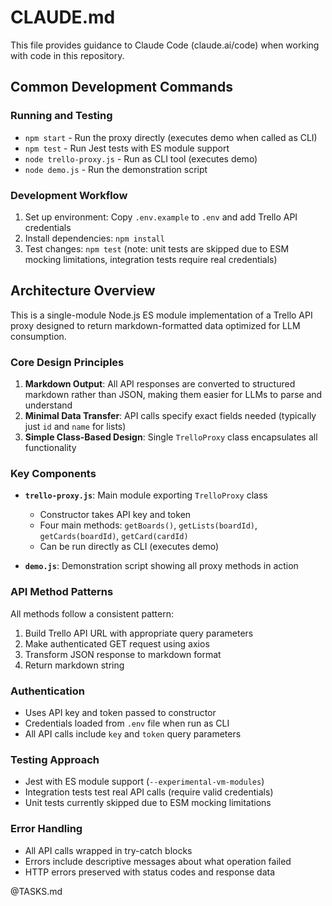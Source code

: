 # CLAUDE.md

This file provides guidance to Claude Code (claude.ai/code) when working with code in this repository.

## Common Development Commands

### Running and Testing
- `npm start` - Run the proxy directly (executes demo when called as CLI)
- `npm test` - Run Jest tests with ES module support
- `node trello-proxy.js` - Run as CLI tool (executes demo)
- `node demo.js` - Run the demonstration script

### Development Workflow
1. Set up environment: Copy `.env.example` to `.env` and add Trello API credentials
2. Install dependencies: `npm install`
3. Test changes: `npm test` (note: unit tests are skipped due to ESM mocking limitations, integration tests require real credentials)

## Architecture Overview

This is a single-module Node.js ES module implementation of a Trello API proxy designed to return markdown-formatted data optimized for LLM consumption.

### Core Design Principles
1. **Markdown Output**: All API responses are converted to structured markdown rather than JSON, making them easier for LLMs to parse and understand
2. **Minimal Data Transfer**: API calls specify exact fields needed (typically just `id` and `name` for lists)
3. **Simple Class-Based Design**: Single `TrelloProxy` class encapsulates all functionality

### Key Components
- **`trello-proxy.js`**: Main module exporting `TrelloProxy` class
  - Constructor takes API key and token
  - Four main methods: `getBoards()`, `getLists(boardId)`, `getCards(boardId)`, `getCard(cardId)`
  - Can be run directly as CLI (executes demo)
  
- **`demo.js`**: Demonstration script showing all proxy methods in action

### API Method Patterns
All methods follow a consistent pattern:
1. Build Trello API URL with appropriate query parameters
2. Make authenticated GET request using axios
3. Transform JSON response to markdown format
4. Return markdown string

### Authentication
- Uses API key and token passed to constructor
- Credentials loaded from `.env` file when run as CLI
- All API calls include `key` and `token` query parameters

### Testing Approach
- Jest with ES module support (`--experimental-vm-modules`)
- Integration tests test real API calls (require valid credentials)
- Unit tests currently skipped due to ESM mocking limitations

### Error Handling
- All API calls wrapped in try-catch blocks
- Errors include descriptive messages about what operation failed
- HTTP errors preserved with status codes and response data

@TASKS.md